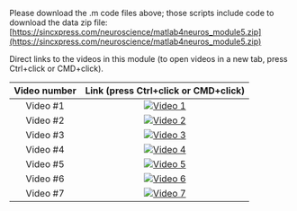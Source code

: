 Please download the .m code files above; those scripts include code to download the data zip file:
[https://sincxpress.com/neuroscience/matlab4neuros_module5.zip](https://sincxpress.com/neuroscience/matlab4neuros_module5.zip)


Direct links to the videos in this module (to open videos in a new tab, press Ctrl+click or CMD+click).

| Video number | Link (press Ctrl+click or CMD+click) |
| :-----:      | :---: |
| Video #1 | [![Video 1](https://img.youtube.com/vi/fNb_FwRLkcg/hqdefault.jpg)](https://www.youtube.com/embed/fNb_FwRLkcg) |
| Video #2 | [![Video 2](https://img.youtube.com/vi/6JxybPu0s9s/hqdefault.jpg)](https://www.youtube.com/embed/6JxybPu0s9s) |
| Video #3 | [![Video 3](https://img.youtube.com/vi/oe6myYZvW3s/hqdefault.jpg)](https://www.youtube.com/embed/oe6myYZvW3s) |
| Video #4 | [![Video 4](https://img.youtube.com/vi/tP7-ko1PzzY/hqdefault.jpg)](https://www.youtube.com/embed/tP7-ko1PzzY) |
| Video #5 | [![Video 5](https://img.youtube.com/vi/49Qrn0QBYjM/hqdefault.jpg)](https://www.youtube.com/embed/49Qrn0QBYjM) |
| Video #6 | [![Video 6](https://img.youtube.com/vi/fzVP11x83F0/hqdefault.jpg)](https://www.youtube.com/embed/fzVP11x83F0) |
| Video #7 | [![Video 7](https://img.youtube.com/vi/CC7-HyWBuaE/hqdefault.jpg)](https://www.youtube.com/embed/CC7-HyWBuaE) |

